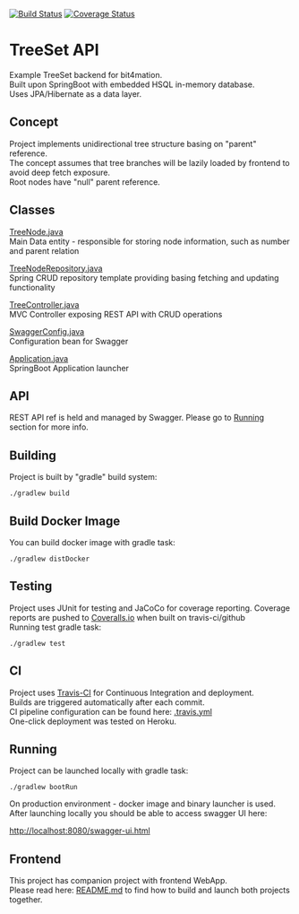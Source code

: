 [![Build Status](https://travis-ci.com/harmony1358/treeset.svg?branch=master)](https://travis-ci.com/harmony1358/treeset) [![Coverage Status](https://coveralls.io/repos/github/harmony1358/treeset/badge.svg?service=github)](https://coveralls.io/github/harmony1358/treeset)

# TreeSet API

Example TreeSet backend for bit4mation.  
Built upon SpringBoot with embedded HSQL in-memory database.  
Uses JPA/Hibernate as a data layer.  
  
## Concept

Project implements unidirectional tree structure basing on "parent" reference.  
The concept assumes that tree branches will be lazily loaded by frontend to avoid deep fetch exposure.  
Root nodes have "null" parent reference.  

## Classes
[TreeNode.java](https://github.com/harmony1358/treeset/blob/master/src/main/java/pl/bit4mation/treeset/entities/TreeNode.java)   
Main Data entity - responsible for storing node information, such as number and parent relation  

[TreeNodeRepository.java](https://github.com/harmony1358/treeset/blob/master/src/main/java/pl/bit4mation/treeset/dao/TreeNodeRepository.java)  
Spring CRUD repository template providing basing fetching and updating functionality  
  
[TreeController.java](https://github.com/harmony1358/treeset/blob/master/src/main/java/pl/bit4mation/treeset/controllers/TreeController.java)  
MVC Controller exposing REST API with CRUD operations  
  
[SwaggerConfig.java](https://github.com/harmony1358/treeset/blob/master/src/main/java/pl/bit4mation/treeset/config/SwaggerConfig.java)  
Configuration bean for Swagger  
  
[Application.java](https://github.com/harmony1358/treeset/blob/master/src/main/java/pl/bit4mation/treeset/Application.java)  
SpringBoot Application launcher  
  
## API  
  
REST API ref is held and managed by Swagger.  Please go to [Running](#running) section for more info.

## Building
  
Project is built by "gradle" build system:  

`./gradlew build`

## Build Docker Image
  
You can build docker image with gradle task:  

`./gradlew distDocker`

## Testing
  
Project uses JUnit for testing and JaCoCo for coverage reporting. 
Coverage reports are pushed to [Coveralls.io](https://coveralls.io/) when built on travis-ci/github  
Running test gradle task:  
  
`./gradlew test`
  
## CI
  
Project uses [Travis-CI](https://travis-ci.org/) for Continuous Integration and deployment.  
Builds are triggered automatically after each commit.  
CI pipeline configuration can be found here:  [.travis.yml](https://github.com/harmony1358/treeset/blob/master/.travis.yml)  
One-click deployment was tested on Heroku.  
  
## Running
  
Project can be launched locally with gradle task:    
  
`./gradlew bootRun`  
  
On production environment - docker image and binary launcher is used.  
After launching locally you should be able to access swagger UI here:  
  
[http://localhost:8080/swagger-ui.html](http://localhost:8080/swagger-ui.html)  

## Frontend  
  
This project has companion project with frontend WebApp.  
Please read here: [README.md](https://github.com/harmony1358/treesetclient/blob/master/README.md) to find how to build and launch both projects together.
